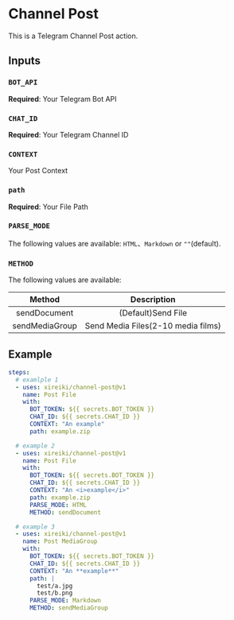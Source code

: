 # Channel Post
This is a Telegram Channel Post action.

## Inputs
### `BOT_API`
**Required**: Your Telegram Bot API

### `CHAT_ID`
**Required**: Your Telegram Channel ID

### `CONTEXT`
Your Post Context

### `path`
**Required**: Your File Path

### `PARSE_MODE`
The following values are available: `HTML`、`Markdown` or `""`(default).

### `METHOD`
The following values are available:

| Method | Description |
| :----: | :----: |
| sendDocument | (Default)Send File |
| sendMediaGroup | Send Media Files(2-10 media films) |

## Example
```yml
steps:
  # examlple 1
  - uses: xireiki/channel-post@v1
    name: Post File
    with:
      BOT_TOKEN: ${{ secrets.BOT_TOKEN }}
      CHAT_ID: ${{ secrets.CHAT_ID }}
      CONTEXT: "An example"
      path: example.zip

  # example 2
  - uses: xireiki/channel-post@v1
    name: Post File
    with:
      BOT_TOKEN: ${{ secrets.BOT_TOKEN }}
      CHAT_ID: ${{ secrets.CHAT_ID }}
      CONTEXT: "An <i>example</i>"
      path: example.zip
      PARSE_MODE: HTML
      METHOD: sendDocument

  # example 3
  - uses: xireiki/channel-post@v1
    name: Post MediaGroup
    with:
      BOT_TOKEN: ${{ secrets.BOT_TOKEN }}
      CHAT_ID: ${{ secrets.CHAT_ID }}
      CONTEXT: "An **example**"
      path: |
        test/a.jpg
        test/b.png
      PARSE_MODE: Markdown
      METHOD: sendMediaGroup
```
